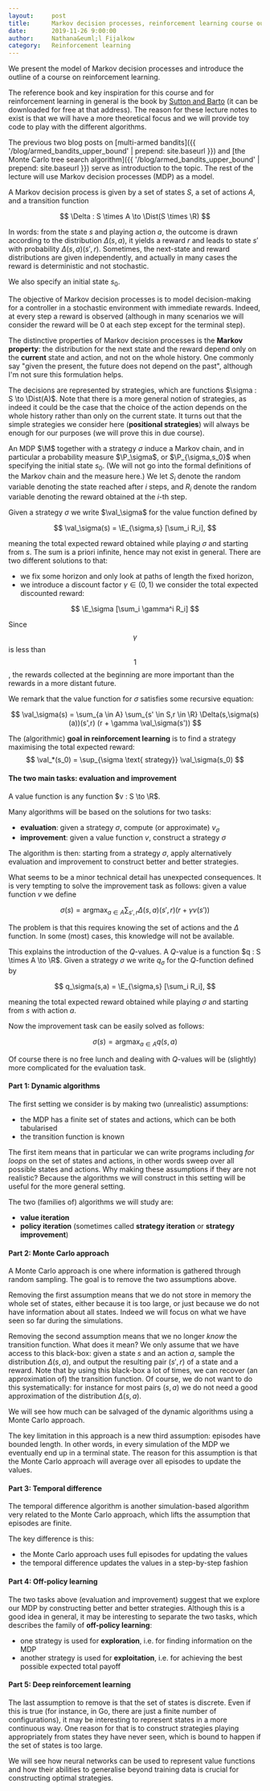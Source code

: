 ```yaml
---
layout:     post
title:      Markov decision processes, reinforcement learning course outline
date:       2019-11-26 9:00:00
author:     Nathana&euml;l Fijalkow
category:   Reinforcement learning
---
```


<script type="text/x-mathjax-config">
MathJax.Hub.Config({
  TeX: {
    Macros: {
      R: "{\\mathbb{R}}",
      Q: "{\\mathbb{Q}}",
      N: "{\\mathbb{N}}",
      Z: "{\\mathbb{Z}}",
      M: "{\\mathcal{M}}",
      A: "{\\mathcal{A}}",
      B: "{\\mathcal{B}}",
      E: "{\\mathbb{E}}",
      P: "{\\mathbb{P}}",
      val: "{\\text{val}}",
      Dist: "{\\mathcal{D}}",
    }
  }
});
</script>

<p class="intro"><span class="dropcap">W</span>e present the model of Markov decision processes and introduce the outline of a course on reinforcement learning.</p>

The reference book and key inspiration for this course and for reinforcement learning in general is the book by [Sutton and Barto](http://incompleteideas.net/book/the-book.html) (it can be downloaded for free at that address).
The reason for these lecture notes to exist is that we will have a more theoretical focus and we will provide toy code to play with the different algorithms.

The previous two blog posts on [multi-armed bandits]({{ '/blog/armed_bandits_upper_bound' | prepend: site.baseurl }}) and [the Monte Carlo tree search algorithm]({{ '/blog/armed_bandits_upper_bound' | prepend: site.baseurl }}) serve as introduction to the topic. The rest of the lecture will use Markov decision processes (MDP) as a model.

A Markov decision process is given by a set of states $S$, a set of actions $A$, and a transition function

$$
\Delta : S \times A \to \Dist(S \times \R)
$$

In words: from the state $s$ and playing action $a$, the outcome is drawn according to the distribution $\Delta(s,a)$, it yields a reward $r$ and leads to state $s'$ with probability $\Delta(s,a)(s',r)$.
Sometimes, the next-state and reward distributions are given independently, and actually in many cases the reward is deterministic and not stochastic.

We also specify an initial state $s_0$.

The objective of Markov decision processes is to model decision-making for a controller in a stochastic environment with immediate rewards.
Indeed, at every step a reward is observed (although in many scenarios we will consider the reward will be $0$ at each step except for the terminal step).

The distinctive properties of Markov decision processes is the **Markov property**: the distribution for the next state and the reward depend only on the **current** state and action, and not on the whole history. One commonly say "given the present, the future does not depend on the past", although I'm not sure this formulation helps.

The decisions are represented by strategies, which are functions $\sigma : S \to \Dist(A)$.
Note that there is a more general notion of strategies, as indeed it could be the case that the choice of the action depends on the whole history rather than only on the current state.
It turns out that the simple strategies we consider here (**positional strategies**) will always be enough for our purposes (we will prove this in due course).

An MDP $\M$ together with a strategy $\sigma$ induce a Markov chain, and in particular a probability measure $\P_\sigma$, or $\P_{\sigma,s_0}$ when specifying the initial state $s_0$.
(We will not go into the formal definitions of the Markov chain and the measure here.)
We let $S_i$ denote the random variable denoting the state reached after $i$ steps, and $R_i$ denote the random variable denoting the reward obtained at the $i$-th step. 

Given a strategy $\sigma$ we write $\val_\sigma$ for the value function defined by

$$
\val_\sigma(s) = \E_{\sigma,s} [\sum_i R_i],
$$

meaning the total expected reward obtained while playing $\sigma$ and starting from $s$.
The sum is a priori infinite, hence may not exist in general. 
There are two different solutions to that: 
* we fix some horizon and only look at paths of length the fixed horizon,
* we introduce a discount factor $\gamma \in (0,1)$ we consider the total expected discounted reward:

$$
\E_\sigma [\sum_i \gamma^i R_i]
$$

Since $$\gamma$$ is less than $$1$$, the rewards collected at the beginning are more important than the rewards in a more distant future.

We remark that the value function for $\sigma$ satisfies some recursive equation:

$$
\val_\sigma(s) = \sum_{a \in A} \sum_{s' \in S,r \in \R} \Delta(s,\sigma(s)(a))(s',r) (r + \gamma \val_\sigma(s'))
$$

The (algorithmic) **goal in reinforcement learning** is to find a strategy maximising the total expected reward:
$$
\val_*(s_0) = \sup_{\sigma \text{ strategy}} \val_\sigma(s_0)
$$

#### The two main tasks: evaluation and improvement

A value function is any function $v : S \to \R$.

Many algorithms will be based on the solutions for two tasks:
* **evaluation**: given a strategy $\sigma$, compute (or approximate) $v_\sigma$
* **improvement**: given a value function $v$, construct a strategy $\sigma$

The algorithm is then: starting from a strategy $\sigma$, apply alternatively evaluation and improvement to construct better and better strategies.

What seems to be a minor technical detail has unexpected consequences.
It is very tempting to solve the improvement task as follows: 
given a value function $v$ we define 

$$
\sigma(s) = \text{argmax}_{a \in A} \sum_{s',r} \Delta(s,a)(s',r) (r + \gamma v(s'))
$$

The problem is that this requires knowing the set of actions and the $\Delta$ function.
In some (most) cases, this knowledge will not be available.

This explains the introduction of the $Q$-values.
A $Q$-value is a function $q : S \times A \to \R$.
Given a strategy $\sigma$ we write $q_\sigma$ for the $Q$-function defined by

$$
q_\sigma(s,a) = \E_{\sigma,s} [\sum_i R_i],
$$

meaning the total expected reward obtained while playing $\sigma$ and starting from $s$ with action $a$.

Now the improvement task can be easily solved as follows:

$$
\sigma(s) = \text{argmax}_{a \in A} q(s,a)
$$

Of course there is no free lunch and dealing with $Q$-values will be (slightly) more complicated for the evaluation task.

#### Part 1: Dynamic algorithms 

The first setting we consider is by making two (unrealistic) assumptions:
* the MDP has a finite set of states and actions, which can be both tabularised
* the transition function is known

The first item means that in particular we can write programs including *for loops* on the set of states and actions,
in other words sweep over all possible states and actions.
Why making these assumptions if they are not realistic? 
Because the algorithms we will construct in this setting will be useful for the more general setting.

The two (families of) algorithms we will study are:
* **value iteration**
* **policy iteration** (sometimes called **strategy iteration** or **strategy improvement**)

#### Part 2: Monte Carlo approach

A Monte Carlo approach is one where information is gathered through random sampling.
The goal is to remove the two assumptions above.

Removing the first assumption means that we do not store in memory the whole set of states, either because it is too large, 
or just because we do not have information about all states. 
Indeed we will focus on what we have seen so far during the simulations.

Removing the second assumption means that we no longer *know* the transition function. What does it mean?
We only assume that we have access to this black-box: given a state $s$ and an action $a$, sample the distribution $\Delta(s,a)$, and output the resulting pair $(s',r)$ of a state and a reward.
Note that by using this black-box a lot of times, we can recover (an approximation of) the transition function.
Of course, we do not want to do this systematically: for instance for most pairs $(s,a)$ we do not need a good approximation of the distribution $\Delta(s,a)$.

We will see how much can be salvaged of the dynamic algorithms using a Monte Carlo approach.

The key limitation in this approach is a new third assumption: episodes have bounded length.
In other words, in every simulation of the MDP we eventually end up in a terminal state.
The reason for this assumption is that the Monte Carlo approach will average over all episodes to update the values.

#### Part 3: Temporal difference

The temporal difference algorithm is another simulation-based algorithm very related to the Monte Carlo approach,
which lifts the assumption that episodes are finite.

The key difference is this:
* the Monte Carlo approach uses full episodes for updating the values
* the temporal difference updates the values in a step-by-step fashion

#### Part 4: Off-policy learning

The two tasks above (evaluation and improvement) suggest that we explore our MDP by constructing better and better strategies.
Although this is a good idea in general, it may be interesting to separate the two tasks, which describes the family of **off-policy learning**:
* one strategy is used for **exploration**, i.e. for finding information on the MDP
* another strategy is used for **exploitation**, i.e. for achieving the best possible expected total payoff

#### Part 5: Deep reinforcement learning

The last assumption to remove is that the set of states is discrete. 
Even if this is true (for instance, in Go, there are just a finite number of configurations), it may be interesting to represent states in a more continuous way.
One reason for that is to construct strategies playing appropriately from states they have never seen, which is bound to happen if the set of states is too large.

We will see how neural networks can be used to represent value functions and how their abilities to generalise beyond training data is crucial for constructing optimal strategies.



